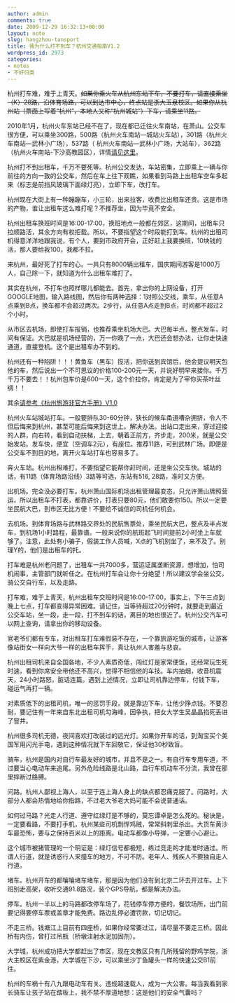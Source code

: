 ```yaml
---
author: admin
comments: true
date: 2009-12-29 16:32:13+00:00
layout: note
slug: hangzhou-tansport
title: 我为什么打不到车？杭州交通指南V1.2
wordpress_id: 2973
categories:
- notes
- 不好归类
---
```


杭州打车难，难于上青天。<del>如果你乘火车从杭州东站下车，不要打车，请直接乘坐（K）28路，沿体育场路，可以到达市中心，终点站是浙大玉泉校区。如果你从杭州站（票面上写着“杭州”，本地人又称“杭州城站”）下车，请乘坐11路。</del>

2010年1月，杭州火车东站已经不在了，现在都已迁往火车南站，在萧山。公交车很方便，可以乘坐300路，500路（杭州火车南站—城站火车站），301路（杭州火车南站—武林小广场），537路（ 杭州火车南站—武林小广场，大站车），362路（杭州火车南站-下沙高教园区），详情[请见这里](http://ori.hangzhou.com.cn/ornews/content/2010-01/17/content_3011435_4.htm)。

杭州打不到出租车，千万不要死等。杭州公交发达，车站密集，立即乘上一辆与你前往的方向一致的公交车，然后在车上往下观瞧，如果看到马路上出租车空车多起来（标志是前挡风玻璃下面绿灯亮），立即下车，改打车。

杭州现在大街上有一种蹦蹦车，小三轮，出来拉客，收费比出租车还贵。这是市场的产物，谁让出租车这么难打呢？不推荐坐，因为毕竟不安全。

杭州出租车换班时间是16:00-17:00，换班地点一般都在郊区，这期间，出租车只拉顺路活，其余方向有权拒载。所以，不要指望这个时段能打到车。杭州的出租司机得意洋洋地跟我说，有个人，要到市政府开会，正好赶上我要换班，10块钱的活，那人要给我100，我都不拉。

来杭州，最好死了打车的心。一共只有8000辆出租车，国庆期间游客是1000万人，自己除一下，就知道为什么出租车难打了。

其实在杭州，不打车也照样哪儿都能去。首先，拿出你的上网设备，打开GOOGLE地图，输入路线图，然后你有两种选择：1对照公交线，乘车，从任意A点乘到B点，换车都不会超过两次。2步行，从任意A点走到B点，时间都不超过2个小时。

从市区去机场，即使打车报销，也推荐乘坐机场大巴。大巴每半点，整点发车，时间有保证。大巴就是机场经营的，万一你晚了一点，大巴还会想办法，让你走快速通道，直接登机。这个是出租车办不到的。

杭州还有一种陷阱！！！黄鱼车（黑车）揽活，把你送到宾馆后，他会提议明天包他的车，然后说出一个不可思议的价格100-200元一天，并说好明早来接你。千万千万不要去！！杭州包车价是600一天，这个价拉你，肯定是为了宰你买茶叶丝绸！！

其余[请参考《杭州旅游非官方手册》V1.0](http://www.baibanbao.net/2009/07/27/the-unofficial-tour-guide-of-hangzhou-v1/)

杭州火车站城站打车。一般要排队30-60分钟，狭长的候车甬道嘈杂拥挤，令人不但后悔来到杭州，甚至可能后悔来到这世上。解决办法。出站口走出来，穿过迎接的人群，向右转，看到自动扶梯，上去，朝着正前方，齐步走，200米，就是公交始发站。发车快，便宜（空调车2元），有座位。推荐11路，可到武林广场。即便是公交车不到目的地，离开火车站打车也容易多了。

奔火车站。杭州出租难打，不要指望它能帮你赶时间，还是坐公交车快。城站的话，有11路（体育场路沿线）3路等可选，东站有516, 28路，准时又方便。

出机场。完全没必要打车。杭州萧山国际机场出租管理最变态，只允许萧山牌照营运，所以出租车不打表，都靠讲价，打表只要80元，他们敢要你150。所以一定要坐民航大巴，到市区无比方便！不要给不诚信的司机任何机会。

去机场。到体育场路与武林路交界处的民航售票处，乘坐民航大巴，整点及半点发车，到机场1小时路程，最靠谱。一般来说你的航班起飞时间提前2小时坐上车就够了。注意，此处有小骗子，假装工作人员喊，X点的飞机别坐了，来不及了。别理Y的，他们是出租车的托。

打车难是杭州老问题了，出租车一共7000多，营运证属垄断资源，想增加，怕司机闹事，主管部门就听任之。在杭州打车会让你十分绝望！所以建议学会坐公交，骑公交自行车，以及走路。

打车难，难于上青天，杭州出租车交班时间是16:00-17:00，事实上，下午三点到晚上七点，打车都变得异常困难。请记住，当等待超过20分钟时，就要走到最近公交车站，坐一段，走一段，打不到车的话，离目的地也很近了。杭州公交汽车可以网上查询，请拿出你的移动设备。

官老爷们都有专车，对出租车打车难假装不存在，一个靠旅游吃饭的城市，让游客像站街女一样向大爷一样的出租车挥手，真让杭州人害羞与悲哀。

杭州出租司机来自全国各地，不少人素质奇低，闯红灯是家常便饭，还经常玩生死时速，看到你席安全带他还不高兴，觉得不相信他的车技。车内抽烟，收音机震天，24小时路怒，脏话连篇。遇到上述情况，立即让司机靠边停车，付钱下车，碰运气再打一辆。

对素质低下的出租司机，唯一的惩罚手段，就是靠边下车，让他少挣点钱。不要忍耐，要记住有一年来自东北出租司机勾海峰，因争执，把女大学生吴晶晶掐死丢进了窨井。

杭州很多司机无德，夜间喜欢打改装过的远光灯。如果你开车的话，到淘宝买个美国军用闪光手电，遇到这种情况就下车回敬它，保证他30秒致盲。

骑车，杭州是国内对自行车最友好的城市，并且不是之一。有自行车专用车道，不过要当心电动车来追尾。另外危险线路是北山路，自行车机动车不分流，我曾在那里摔断过胳膊。

问路。杭州人鄙视上海人，以至于连上海人身上的缺点都忍痛克服了。问路时，大部分人都会热情地给你指路，不过老大爷老大妈可能不会说普通话。

如何过马路？光走人行道、遵守红绿灯是不够的，莫忘谭卓是怎么死的。秘诀是，一定要看路，不要打手机，杭州某些司机剽悍鸡贼，常常斜刺里杀出。大货车黄沙车最恐怖，要与之保持百米以上的距离。电动车都像小导弹，一定要小心避让。

这个城市被猪管理的一个明证是：绿灯信号都极短，练过竞走的才能准时通过。所谓人行道，就是诱惑行人来撞车的地方，不可不防。老年人、残疾人不要独自走人行道。

堵车。杭州开车的都嚷嚷堵车堵车，那是因为他们没有到北京二环去开过车。上下班别走高架，收听交通91.8路况，装个GPS导航，都是解决办法。

停车。杭州一半以上的马路都改停车场了，花钱停车停方便的，餐饮场所，出门前要记得要停车票或盖章才能免费。路边乱停必遭罚款，切记切记。

不走三桥。钱塘江上目前有四座桥，如果你经常要过江，请尽量不要走三桥。因此桥有内伤，曾打过吊瓶（桥墩注射水泥加固剂）。

大学城，杭州成功把大学都赶出了市区，现在文教区只有几所残留的野鸡学院，浙大主校区在紫金港，大学城在下沙，可以乘坐沙丁鱼罐头一样的快速公交B1前往。

杭州的车祸十有八九跟电动车有关。违规超速载人，成为一大公害。每当我看到家长骑车让孩子站在踏板上，我不禁不厚道地想：这是他们的安全气囊吗？
